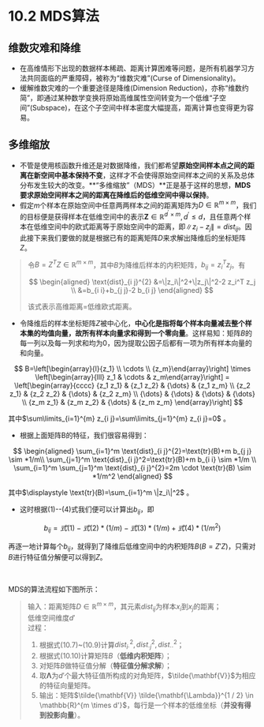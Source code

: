 # 10.2 MDS算法

## 维数灾难和降维

- 在高维情形下出现的数据样本稀疏、距离计算困难等问题，是所有机器学习方法共同面临的严重障碍，被称为“维数灾难”(Curse of Dimensionality)。
- 缓解维数灾难的一个重要途径是降维(Dimension Reduction)，亦称“维数约简”，即通过某种数学变换将原始高维属性空间转变为一个低维“子空间”(Subspace)，在这个子空间中样本密度大幅提高，距离计算也变得更为容易。

## 多维缩放

- 不管是使用核函数升维还是对数据降维，我们都希望**原始空间样本点之间的距离在新空间中基本保持不变**，这样才不会使得原始空间样本之间的关系及总体分布发生较大的改变。**“多维缩放”（MDS）**正是基于这样的思想，**MDS要求原始空间样本之间的距离在降维后的低维空间中得以保持**。
- 假定$m$个样本在原始空间中任意两两样本之间的距离矩阵为$D \in \mathbb{R}^{m \times m}$，我们的目标便是获得样本在低维空间中的表示$\mathbf{Z} \in \mathbb{R}^{d^{\prime} \times m}, d^{\prime} \leqslant d$，且任意两个样本在低维空间中的欧式距离等于原始空间中的距离，即$\|z_i-z_j\|=dist_{ij}$。因此接下来我们要做的就是根据已有的距离矩阵$D$来求解出降维后的坐标矩阵$Z$。

> 令$B=Z^TZ \in \mathbb{R}^{m \times m}$，其中$B$为降维后样本的内积矩阵，$b_{ij}=z_i^Tz_j$。有
>
>  
> $$
> \begin{aligned}
>     \text{dist}_{i j}^{2} 
>  &=\|z_i\|^2+\|z_j\|^2-2 z_i^T z_j \\
>  &=b_{i i}+b_{j j}-2 b_{i j} 
> \end{aligned}
> $$
> 
>
> 该式表示高维距离=低维欧式距离。



- 令降维后的样本坐标矩阵$Z$被中心化，**中心化是指将每个样本向量减去整个样本集的均值向量，故所有样本向量求和得到一个零向量**。这样易知：矩阵$B$的每一列以及每一列求和均为0，因为提取公因子后都有一项为所有样本向量的和向量。


$$
    B=\left[\begin{array}{l}{z_1} \\ \cdots \\ {z_m}\end{array}\right] \times \left[\begin{array}{lll} z_1 & \cdots & z_m\end{array}\right] = \left[\begin{array}{cccc}
    {z_1 z_1} & {z_1 z_2} & {\dots} & {z_1 z_m} \\ 
    {z_2 z_1} & {z_2 z_2} & {\dots} & {z_2 z_m} \\ 
    {\dots} & {\dots} & {\dots} & {\dots} 
    \\ {z_m z_1} & {z_m z_2} & {\dots} & {z_m z_m}
    \end{array}\right]
$$


其中$\sum\limits_{i=1}^{m} z_{i j}=\sum\limits_{j=1}^{m} z_{i j}=0$ 。

- 根据上面矩阵B的特征，我们很容易得到：

	
$$
\begin{aligned}
    \sum_{i=1}^m \text{dist}_{i j}^{2}=\text{tr}(B)+m b_{j j} \sim *1/m\\
    \sum_{j=1}^m \text{dist}_{i j}^2=\text{tr}(B)+m b_{i i} \sim *1/m \\
    \sum_{i=1}^m \sum_{j=1}^m \text{dist}_{i j}^{2}=2m \cdot \text{tr}(B) \sim *1/m^2
\end{aligned}
$$


其中$\displaystyle \text{tr}(B)=\sum_{i=1}^m \|z_i\|^2$  。

- 这时根据(1)--(4)式我们便可以计算出$b_{ij}$，即

	
$$
    b_{ij}=式(1)-式(2)*(1/m)-式(3)*(1/m)+式(4)*(1/m^2)
$$


再逐一地计算每个$b_{ij}$，就得到了降维后低维空间中的内积矩阵$B(B=Z'Z)$，只需对$B$进行特征值分解便可以得到$Z$。

​	

MDS的算法流程如下图所示：

> 输入：距离矩阵$D \in \mathbb{R}^{m \times m}$，其元素$dist_{ij}$为样本$x_i$到$x_j$的距离；  
> 低维空间维度$d'$  
> 过程：  
> 1. 根据式(10.7)~(10.9)计算$dist_{i \cdot}^2,dist_{\cdot j}^2,dist_{\cdot \cdot}^2$；  
> 2. 根据式(10.10)计算矩阵$B$（**低维内积矩阵**）；  
> 3. 对矩阵$B$做特征值分解（**特征值分解求解**）；  
> 4. 取$\mathbf{\Lambda}$为$d'$个最大特征值所构成的对角矩阵，$\tilde{\mathbf{V}}$为相应的特征向量矩阵。  
> 5. 输出：矩阵$\tilde{\mathbf{V}} \tilde{\mathbf{\Lambda}}^{1 / 2} \in \mathbb{R}^{m \times d'}$，每行是一个样本的低维坐标（**并没有得到投影向量**）。